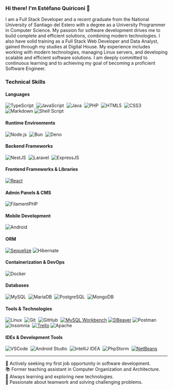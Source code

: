 ### Hi there! I'm Estéfano Quiriconi 👋  

I am a Full Stack Developer and a recent graduate from the National University of Santiago del Estero with a degree as a University Programmer in Computer Science. My passion for software development drives me to build complete and efficient solutions, combining modern technologies. I also have solid training as a Full Stack Web Developer and Data Analyst, gained through my studies at Digital House. My experience includes working with modern technologies, managing Linux servers, and developing scalable and efficient software solutions. I am deeply committed to continuous learning and to achieving my goal of becoming a proficient Software Engineer.

### **Technical Skills**

#### **Languages**

![TypeScript](https://img.shields.io/badge/TypeScript-007ACC?style=for-the-badge&logo=typescript&logoColor=white)&nbsp;
![JavaScript](https://img.shields.io/badge/JavaScript-F7DF1E?style=for-the-badge&logo=javascript&logoColor=black)&nbsp;
![Java](https://img.shields.io/badge/Java-ED8B00?style=for-the-badge&logo=openjdk&logoColor=white)&nbsp;
![PHP](https://img.shields.io/badge/PHP-777BB4?style=for-the-badge&logo=php&logoColor=white)&nbsp;
![HTML5](https://img.shields.io/badge/HTML5-E34F26?style=for-the-badge&logo=html5&logoColor=white)&nbsp;
![CSS3](https://img.shields.io/badge/CSS3-1572B6?style=for-the-badge&logo=css3&logoColor=white)&nbsp;
![Markdown](https://img.shields.io/badge/markdown-%23000000.svg?style=for-the-badge&logo=markdown&logoColor=white)
![Shell Script](https://img.shields.io/badge/Shell_Script-121011?style=for-the-badge&logo=gnu-bash&logoColor=white)&nbsp;

#### **Runtime Environments**

![Node.js](https://img.shields.io/badge/Node.js-43853D?style=for-the-badge&logo=node.js&logoColor=white)&nbsp;
![Bun](https://img.shields.io/badge/Bun-000000?style=for-the-badge&logo=bun&logoColor=white)&nbsp;
![Deno](https://img.shields.io/badge/Deno-464647?style=for-the-badge&logo=deno&logoColor=white)&nbsp;

#### **Backend Frameworks**
![NestJS](https://img.shields.io/badge/NestJS-E0234E?style=for-the-badge&logo=nestjs&logoColor=white)&nbsp;
![Laravel](https://img.shields.io/badge/Laravel-FF2D20?style=for-the-badge&logo=laravel&logoColor=white)&nbsp;
![ExpressJS](https://img.shields.io/badge/Express.js-000000?style=for-the-badge&logo=express&logoColor=white)&nbsp;

#### **Frontend Frameworks & Libraries**
[![React](https://img.shields.io/badge/React-61DAFB?style=for-the-badge&logo=react&logoColor=black)](https://reactjs.org/)

#### **Admin Panels & CMS**
![FilamentPHP](https://img.shields.io/badge/Filamentphp-FFB500?style=for-the-badge&logo=filament&logoColor=white)&nbsp;

#### **Mobile Development**
![Android](https://img.shields.io/badge/Android-3DDC84?style=for-the-badge&logo=android&logoColor=white)&nbsp;

#### **ORM**
[![Sequelize](https://img.shields.io/badge/Sequelize-52B0E7?style=for-the-badge&logo=sequelize&logoColor=white)](https://sequelize.org/)
![Hibernate](https://img.shields.io/badge/Hibernate-59666C?style=for-the-badge&logo=hibernate&logoColor=white)&nbsp;

#### **Containerization & DevOps**
![Docker](https://img.shields.io/badge/Docker-2496ED?style=for-the-badge&logo=docker&logoColor=white)&nbsp;

#### **Databases**

![MySQL](https://img.shields.io/badge/MySQL-005C84?style=for-the-badge&logo=mysql&logoColor=white)&nbsp;
![MariaDB](https://img.shields.io/badge/MariaDB-003545?style=for-the-badge&logo=mariadb&logoColor=white)&nbsp;
![PostgreSQL](https://img.shields.io/badge/PostgreSQL-316192?style=for-the-badge&logo=postgresql&logoColor=white)&nbsp;
![MongoDB](https://img.shields.io/badge/MongoDB-4EA94B?style=for-the-badge&logo=mongodb&logoColor=white)&nbsp;

#### **Tools & Technologies**

![Linux](https://img.shields.io/badge/Linux-FCC624?style=for-the-badge&logo=linux&logoColor=black)&nbsp;
![Git](https://img.shields.io/badge/GIT-E44C30?style=for-the-badge&logo=git&logoColor=white)&nbsp;
![GitHub](https://img.shields.io/badge/GitHub-100000?style=for-the-badge&logo=github&logoColor=white)&nbsp;
[![MySQL Workbench](https://img.shields.io/badge/MySQL_Workbench-00758F?style=for-the-badge&logo=mysql&logoColor=white)](https://dev.mysql.com/downloads/workbench/)
[![DBeaver](https://img.shields.io/badge/DBeaver-372923?style=for-the-badge&logo=dbeaver&logoColor=white)](https://dbeaver.io/)
![Postman](https://img.shields.io/badge/Postman-FF6C37?style=for-the-badge&logo=postman&logoColor=white)&nbsp;
![Insomnia](https://img.shields.io/badge/Insomnia-5849BE?style=for-the-badge&logo=insomnia&logoColor=white)&nbsp;
[![Trello](https://img.shields.io/badge/Trello-0079BF?style=for-the-badge&logo=trello&logoColor=white)](https://trello.com/)
![Apache](https://img.shields.io/badge/Apache-D22128?style=for-the-badge&logo=Apache&logoColor=white)&nbsp;

#### **IDEs & Development Tools**
![VSCode](https://img.shields.io/badge/Visual_Studio_Code-0078D4?style=for-the-badge&logo=visual-studio-code&logoColor=white)&nbsp;
![Android Studio](https://img.shields.io/badge/Android_Studio-3DDC84?style=for-the-badge&logo=android-studio&logoColor=white)&nbsp;
![IntelliJ IDEA](https://img.shields.io/badge/IntelliJ-000000?style=for-the-badge&logo=intellij-idea&logoColor=white)&nbsp;
![PhpStorm](https://img.shields.io/badge/PhpStorm-4D4D4D?style=for-the-badge&logo=phpstorm&logoColor=white)&nbsp;
[![NetBeans](https://img.shields.io/badge/NetBeans-1B6AC6?style=for-the-badge&logo=apache-netbeans-ide&logoColor=white)](https://netbeans.apache.org/)

---

💼 Actively seeking my first job opportunity in software development.  
📚 Former teaching assistant in Computer Organization and Architecture.  
🌱 Always learning and exploring new technologies.  
🤝 Passionate about teamwork and solving challenging problems.  

